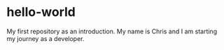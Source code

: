 # hello-world
My first repository as an introduction.
My name is Chris and I am starting my journey as a developer.
